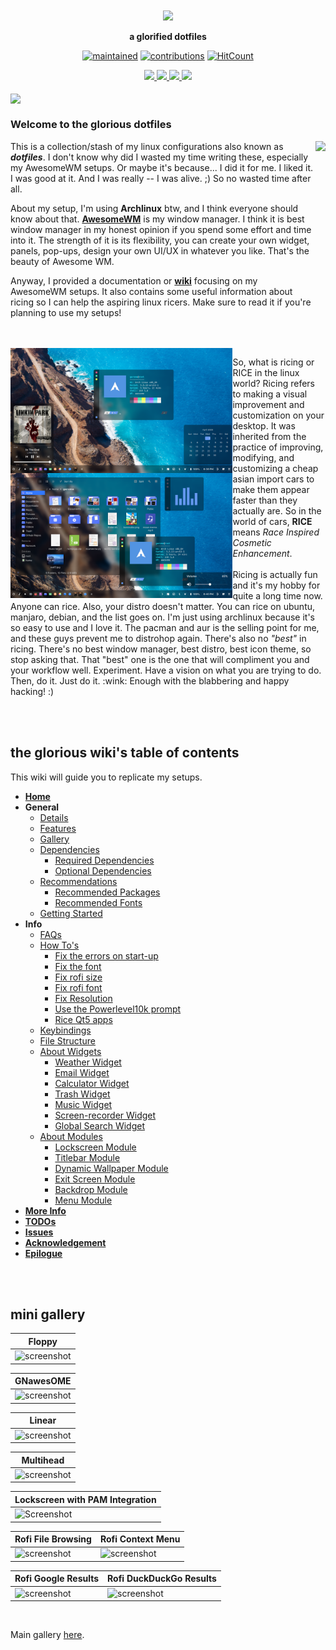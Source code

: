 <div align="center">
    <h3>
    	<img src="images/banner-glorious.png" align="center" height="200px">
    </h3>
    <p align="center">
    	<strong>
    		a glorified dotfiles
    	</strong>
    </p>
</div>

<div align="center">
	
[![maintained](https://img.shields.io/maintenance/yes/2020?label=maintained&style=flat-square)](https://github.com/manilarome/the-glorious-dotfiles/commits/master) [![contributions](https://img.shields.io/badge/contribution-welcome-brightgreen&?style=flat-square)](https://github.com/manilarome/the-glorious-dotfiles/pulls) [![HitCount](http://hits.dwyl.com/manilarome/Glorified-Dotfiles.svg)](http://hits.dwyl.com/manilarome/the-glorified-dotfiles)

</div>

<div align="center">
	<a href="https://github.com/manilarome/the-glorious-dotfiles/wiki">
		<img src="images/button-wiki.png" width="100px">
	</a>
	<a href="https://github.com/manilarome/the-glorious-dotfiles/wiki/Dependencies">
		<img src="images/button-depends.png" width="100px">
	</a>
	<a href="https://github.com/manilarome/the-glorious-dotfiles/wiki/Getting-Started">
		<img src="images/button-install.png" width="100px">
	</a>
	<a href="https://github.com/manilarome/the-glorious-dotfiles/wiki/Gallery">
		<img src="images/button-gallery.png" width="100px">
	</a>
	<br><br>
</div>

<img src="images/setup-big.png" align="center">

<br>

### Welcome to the glorious dotfiles

<img src="images/setups.png" align="right" height="400px">

<p align="left">
This is a collection/stash of my linux configurations also known as <b><i>dotfiles</i></b>. I don't know why did I wasted my time writing these, especially my AwesomeWM setups. Or maybe it's because... I did it for me. I liked it. I was good at it. And I was really -- I was alive. ;) So no wasted time after all.

About my setup, I'm using **Archlinux** btw, and I think everyone should know about that. **[AwesomeWM](https://awesomewm.org/)** is my window manager. I think it is best window manager in my honest opinion if you spend some effort and time into it.  The strength of it is its flexibility, you can create your own widget, panels, pop-ups, design your own UI/UX in whatever you like. That's the beauty of Awesome WM.

Anyway, I provided a documentation or **[wiki](https://github.com/manilarome/the-glorious-dotfiles/wiki)** focusing on my AwesomeWM setups. It also contains some useful information about ricing so I can help the aspiring linux ricers. Make sure to read it if you're planning to use my setups!
</p>

<br>
<br>

<img src="images/setups2.png" align="left" height="400px">
<p align="left">
So, what is ricing or RICE in the linux world? Ricing refers to making a visual improvement and customization on your desktop. It was inherited from the practice of improving, modifying, and customizing a cheap asian import cars to make them appear faster than they actually are. So in the world of cars, <b>RICE</b> means <i>Race Inspired Cosmetic Enhancement</i>.
<br>
<br>
Ricing is actually fun and it's my hobby for quite a long time now. Anyone can rice. Also, your distro doesn't matter. You can rice on ubuntu, manjaro, debian, and the list goes on. I'm just using archlinux because it's so easy to use and I love it. The pacman and aur is the selling point for me, and these guys prevent me to distrohop again. There's also no <i>"best"</i> in ricing. There's no best window manager, best distro, best icon theme, so stop asking that. That "best" one is the one that will compliment you and your workflow well. Experiment. Have a vision on what you are trying to do. Then, do it. Just do it. :wink: Enough with the blabbering and happy hacking! :)
</p>

<br>
<br>

## the glorious wiki's table of contents
This wiki will guide you to replicate my setups.

-   **[Home](https://github.com/manilarome/the-glorious-dotfiles/wiki)**
-   **General**
	-   [Details](https://github.com/manilarome/the-glorious-dotfiles/wiki/Details)
	-   [Features](https://github.com/manilarome/the-glorious-dotfiles/wiki/Features)
	-   [Gallery](https://github.com/manilarome/the-glorious-dotfiles/wiki/Gallery)
	-   [Dependencies](https://github.com/manilarome/the-glorious-dotfiles/wiki/Dependencies)
		-   [Required Dependencies](https://github.com/manilarome/the-glorious-dotfiles/wiki/Dependencies#required-dependencies)
		-   [Optional Dependencies](https://github.com/manilarome/the-glorious-dotfiles/wiki/Dependencies#optional-dependencies)
	-   [Recommendations](https://github.com/manilarome/the-glorious-dotfiles/wiki/Recommended)
		-   [Recommended Packages](https://github.com/manilarome/the-glorious-dotfiles/wiki/Recommended#recommended-packages)
		-   [Recommended Fonts](https://github.com/manilarome/the-glorious-dotfiles/wiki/Recommended#recommended-fonts)
	-   [Getting Started](https://github.com/manilarome/the-glorious-dotfiles/wiki/Getting-Started)
-   **Info**
	-   [FAQs](https://github.com/manilarome/the-glorious-dotfiles/wiki/FAQs)
	-   [How To's](https://github.com/manilarome/the-glorious-dotfiles/wiki/How-Tos)
		-   [Fix the errors on start-up](https://github.com/manilarome/the-glorious-dotfiles/wiki/How-Tos#fix-the-errors-on-start-up)
		-   [Fix the font](https://github.com/manilarome/the-glorious-dotfiles/wiki/How-Tos#fix-font)
		-   [Fix rofi size](https://github.com/manilarome/the-glorious-dotfiles/wiki/How-Tos#fix-rofi-application-menu-size)
		-   [Fix rofi font](https://github.com/manilarome/the-glorious-dotfiles/wiki/How-Tos#fix-rofi-font)
		-   [Fix Resolution](https://github.com/manilarome/the-glorious-dotfiles/wiki/How-Tos#fix-resolution)
		-   [Use the Powerlevel10k prompt](https://github.com/manilarome/the-glorious-dotfiles/wiki/How-Tos#use-the-powerlevel10k-prompt)
		-   [Rice Qt5 apps](https://github.com/manilarome/the-glorious-dotfiles/wiki/How-Tos#rice-qt5-apps-on-non-plasma-environment)
	-   [Keybindings](https://github.com/manilarome/the-glorious-dotfiles/wiki/Keybindings)
	-   [File Structure](https://github.com/manilarome/the-glorious-dotfiles/wiki/File-Structure)
	-   [About Widgets](https://github.com/manilarome/the-glorious-dotfiles/wiki/About-Widgets)
		-   [Weather Widget](https://github.com/manilarome/the-glorious-dotfiles/wiki/About-Widgets#weather-widget)
		-   [Email Widget](https://github.com/manilarome/the-glorious-dotfiles/wiki/About-Widgets#email-widget)
		-   [Calculator Widget](https://github.com/manilarome/the-glorious-dotfiles/wiki/About-Widgets#calculator-widget)
		-   [Trash Widget](https://github.com/manilarome/the-glorious-dotfiles/wiki/About-Widgets#trash-widget)
		-   [Music Widget](https://github.com/manilarome/the-glorious-dotfiles/wiki/About-Widgets#music-widget)
		-   [Screen-recorder Widget](https://github.com/manilarome/the-glorious-dotfiles/wiki/About-Widgets#screen-recorder-widget)
		-   [Global Search Widget](https://github.com/manilarome/the-glorious-dotfiles/wiki/About-Widgets#global-search-rofi)
	-   [About Modules](https://github.com/manilarome/the-glorious-dotfiles/wiki/About-Modules)
		-   [Lockscreen Module](https://github.com/manilarome/the-glorious-dotfiles/wiki/About-Modules#lockscreen-module)
		-   [Titlebar Module](https://github.com/manilarome/the-glorious-dotfiles/wiki/About-Modules#titlebar-module)
		-   [Dynamic Wallpaper Module](https://github.com/manilarome/the-glorious-dotfiles/wiki/About-Modules#dynamic-wallpaper-module)
		-   [Exit Screen Module](https://github.com/manilarome/the-glorious-dotfiles/wiki/About-Modules#exit-screen-module)
		-   [Backdrop Module](https://github.com/manilarome/the-glorious-dotfiles/wiki/About-Modules#backdrop-module)
		-   [Menu Module](https://github.com/manilarome/the-glorious-dotfiles/wiki/About-Modules#menu-module)
-   **[More Info](https://github.com/manilarome/the-glorious-dotfiles/wiki/More)**
-   **[TODOs](https://github.com/manilarome/the-glorious-dotfiles/wiki/TODOs)**
-   **[Issues](https://github.com/manilarome/the-glorious-dotfiles/wiki/Issues)**
-   **[Acknowledgement](https://github.com/manilarome/the-glorious-dotfiles/wiki/Acknowledgement)**
-   **[Epilogue](https://github.com/manilarome/the-glorious-dotfiles/wiki/Epilogue)**

<br>
<br>

## mini gallery

| Floppy |
| --- |
| ![screenshot](https://raw.githubusercontent.com/wiki/manilarome/the-glorious-dotfiles/images/setups/floppy/dirty.png) |

| GNawesOME |
| --- |
| ![screenshot](https://raw.githubusercontent.com/wiki/manilarome/the-glorious-dotfiles/images/setups/gnawesome/today.png) |

| Linear |
| --- |
| ![screenshot](https://raw.githubusercontent.com/wiki/manilarome/the-glorious-dotfiles/images/setups/linear/busier.png) |

| Multihead |
| --- |
| ![screenshot](https://raw.githubusercontent.com/wiki/manilarome/the-glorious-dotfiles/images/multihead.png) |

| Lockscreen with **PAM Integration**|
| --- |
| ![Screenshot](https://raw.githubusercontent.com/wiki/manilarome/the-glorious-dotfiles/images/setups/floppy/lockscreen.png) |

| Rofi File Browsing | Rofi Context Menu |
| --- | --- |
| ![screenshot](https://raw.githubusercontent.com/wiki/manilarome/the-glorious-dotfiles/images/widgets/rofi-global-main.png) | ![screenshot](https://raw.githubusercontent.com/wiki/manilarome/the-glorious-dotfiles/images/widgets/rofi-global-menu.png) |

| Rofi Google Results | Rofi DuckDuckGo Results |
| --- | --- |
| ![screenshot](https://raw.githubusercontent.com/wiki/manilarome/the-glorious-dotfiles/images/widgets/rofi-web-google.png) | ![screenshot](https://raw.githubusercontent.com/wiki/manilarome/the-glorious-dotfiles/images/widgets/rofi-web-ddg.png) |

<br>

Main gallery [here](https://github.com/manilarome/the-glorious-dotfiles/wiki/Gallery).
